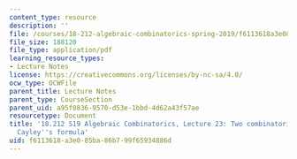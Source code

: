 ```yaml
---
content_type: resource
description: ''
file: /courses/18-212-algebraic-combinatorics-spring-2019/f6113618a3e085ba86b799f65934886d_MIT18_212S19_lec23.pdf
file_size: 188120
file_type: application/pdf
learning_resource_types:
- Lecture Notes
license: https://creativecommons.org/licenses/by-nc-sa/4.0/
ocw_type: OCWFile
parent_title: Lecture Notes
parent_type: CourseSection
parent_uid: a95f0836-9570-d53e-1bbd-4d62a43f57ae
resourcetype: Document
title: '18.212 S19 Algebraic Combinatorics, Lecture 23: Two combinatorial proofs of
  Cayley''s formula'
uid: f6113618-a3e0-85ba-86b7-99f65934886d
---
```

